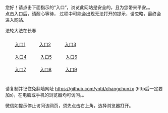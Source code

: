 您好！请点击下面指示的“入口”，浏览此网站是安全的，且为您带来平安。。 <br/>
点击入口后，请耐心等待， 过程中可能会出现无法打开的提示，请忽略，最终会进入网站. </br>

法轮大法在长春<br/>
<div style="padding:10px"><a style="margin:20px" target="_blank" href="https://d200rv7drnjtrd.cloudfront.net/2Qpsp?rdxcdrct" id="ccLink1" rel="nofollow">入口1</a> <a target="_blank" style="margin:20px" href="https://d1papunmuboixh.cloudfront.net/2Qpsp?oliuvyvh" id="ccLink2" rel="nofollow">入口2</a> <a style="margin:20px" target="_blank" href="https://d2x3ibs8duxat1.cloudfront.net/2Qpsp?bhbejupr" id="ccLink3" rel="nofollow">入口3</a></div>

<div style="padding:10px" ><a style="margin:20px" target="_blank" href="https://d200rv7drnjtrd.cloudfront.net/2Qpsp?rdxcdrct" id="ccLink4" rel="nofollow">入口4</a> <a style="margin:20px" href="https://d1papunmuboixh.cloudfront.net/2Qpsp?oliuvyvh" target="_blank" id="ccLink5" rel="nofollow">入口5</a> <a style="margin:20px" href="https://d2x3ibs8duxat1.cloudfront.net/2Qpsp?bhbejupr" target="_blank" id="ccLink6" rel="nofollow">入口6</a></div>

<div style="padding:10px"><a style="margin:20px" target="_blank" href="https://d200rv7drnjtrd.cloudfront.net/2Qpsp?rdxcdrct" id="ccLink7" rel="nofollow">入口7</a> <a style="margin:20px" href="https://d1papunmuboixh.cloudfront.net/2Qpsp?oliuvyvh" target="_blank" id="ccLink8" rel="nofollow">入口8</a> <a style="margin:20px" target="_blank" href="https://d2x3ibs8duxat1.cloudfront.net/2Qpsp?bhbejupr" id="ccLink9" rel="nofollow">入口9</a></div>

<br/>



请复制并记住免翻墙网址 https://github.com/yntd/changchunzx (http后一定要加s)，在电脑或手机的浏览器均可访问。。<br/>

微信如提示停止访问该网页，须先点击右上角，选择浏览器打开。
